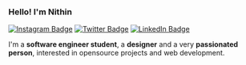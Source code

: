 ### Hello! I'm Nithin 

 [![Instagram Badge](https://img.shields.io/badge/-Instagram-blue?style=flat-square&logo=Instagram&logoColor=white&color=242933&link=https://www.instagram.com/gnithin126/)](https://www.instagram.com/gnithin126/)
 [![Twitter Badge](https://img.shields.io/badge/-Twitter-1ca0f1?style=flat-square&color=242933&logo=twitter&logoColor=white&link=https://twitter.com/126nithin)](https://twitter.com/126nithin) 
 [![LinkedIn Badge](https://img.shields.io/badge/-Linkedin-1ca0f1?style=flat-square&color=242933&logo=linkedin&logoColor=white&link=https://www.linkedin.com/in/nithin-gannarpu-512282229/)](https://www.linkedin.com/in/nithin-gannarpu-512282229/) 

I'm a **software engineer student**, a **designer** and a very **passionated person**, interested in opensource projects and web development. 
